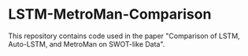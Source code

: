 # LSTM-MetroMan-Comparison
This repository contains code used in the paper "Comparison of LSTM, Auto-LSTM, and MetroMan on SWOT-like Data". 
